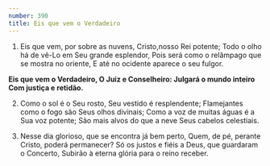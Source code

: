 ```yaml
---
number: 390
title: Eis que vem o Verdadeiro
---
```


1. Eis que vem, por sobre as nuvens,
  Cristo,nosso Rei potente;
  Todo o olho há de vê-Lo em Seu grande esplendor,
  Pois será como o relâmpago que se mostra no oriente,
  E até no ocidente aparece o seu fulgor.

  __Eis que vem o Verdadeiro,
  O Juiz e Conselheiro:
  Julgará o mundo inteiro
  Com justiça e retidão.__

2. Como o sol é o Seu rosto, Seu vestido é resplendente;
  Flamejantes como o fogo são Seus olhos divinais;
  Como a voz de muitas águas é a Sua voz potente;
  São mais alvos do que a neve Seus cabelos celestiais.

3. Nesse dia glorioso, que se encontra já bem perto,
  Quem, de pé, perante Cristo, poderá permanecer?
  Só os justos e fiéis a Deus, que guardaram o Concerto,
  Subirão à eterna glória para o reino receber.
